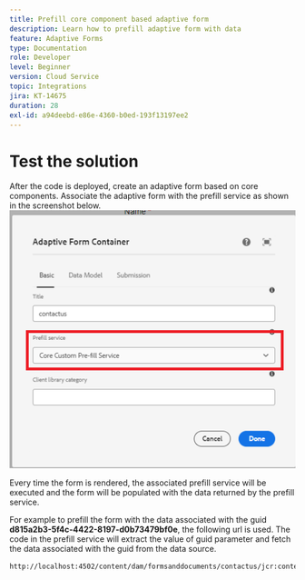 ```yaml
---
title: Prefill core component based adaptive form
description: Learn how to prefill adaptive form with data
feature: Adaptive Forms
type: Documentation
role: Developer
level: Beginner
version: Cloud Service
topic: Integrations
jira: KT-14675
duration: 28
exl-id: a94deebd-e86e-4360-b0ed-193f13197ee2
---
```

# Test the solution

After the code is deployed, create an adaptive form based on core components. Associate the adaptive form with the prefill service as shown in the screenshot below.
![prefill-service](assets/pre-fill-service.png)

Every time the form is rendered, the associated prefill service will be executed and the form will be populated with the data returned by the prefill service.

For example to prefill the form with the data associated with the guid **d815a2b3-5f4c-4422-8197-d0b73479bf0e**, the following url is used. 
The code in the prefill service will extract the value of guid parameter and fetch the data associated with the guid from the data source.

``` html
http://localhost:4502/content/dam/formsanddocuments/contactus/jcr:content?wcmmode=disabled&guid=d815a2b3-5f4c-4422-8197-d0b73479bf0e
```
